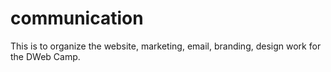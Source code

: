 # communication
This is to organize the website, marketing, email, branding, design work for the DWeb Camp.
